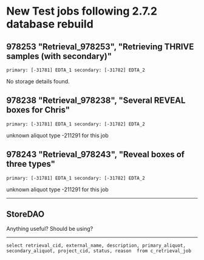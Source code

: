  
# New Test jobs following 2.7.2 database rebuild

## 978253 "Retrieval_978253", "Retrieving THRIVE samples (with secondary)"

    primary: [-31781] EDTA_1 secondary: [-31782] EDTA_2

No storage details found.

## 978238 "Retrieval_978238", "Several REVEAL boxes for Chris"

    primary: [-31781] EDTA_1 secondary: [-31782] EDTA_2

unknown aliquot type -211291 for this job


## 978243 "Retrieval_978243", "Reveal boxes of three types"

    primary: [-31781] EDTA_1 secondary: [-31782] EDTA_2

unknown aliquot type -211291 for this job


---

## StoreDAO

Anything useful? Should be using?

---

    select retrieval_cid, external_name, description, primary_aliquot, secondary_aliquot, project_cid, status, reason  from c_retrieval_job

